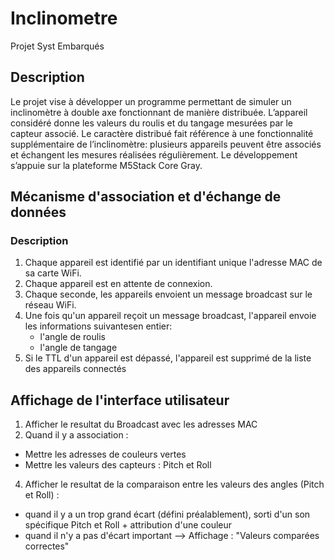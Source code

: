 # Inclinometre
Projet Syst Embarqués

## Description

Le projet vise à développer un programme permettant de simuler un inclinomètre à double axe fonctionnant de manière distribuée. L’appareil considéré donne les valeurs du roulis et du tangage mesurées par le capteur associé. Le caractère distribué fait référence à une fonctionnalité supplémentaire de l’inclinomètre: plusieurs appareils peuvent être associés et échangent les mesures réalisées régulièrement. Le développement s’appuie sur la plateforme M5Stack Core Gray.

## Mécanisme d'association et d'échange de données

### Description
 
1. Chaque appareil est identifié par un identifiant unique l'adresse MAC de sa carte WiFi.
2. Chaque appareil est en attente de connexion.
3. Chaque seconde, les appareils envoient un message broadcast sur le réseau WiFi.
4. Une fois qu'un appareil reçoit un message broadcast, l'appareil envoie les informations suivantesen entier:
    - l'angle de roulis
    - l'angle de tangage
5. Si le TTL d'un appareil est dépassé, l'appareil est supprimé de la liste des appareils connectés


## Affichage de l'interface utilisateur

1. Afficher le resultat du Broadcast avec les adresses MAC
2. Quand il y a association :
- Mettre les adresses de couleurs vertes 
- Mettre les valeurs des capteurs : Pitch et Roll
4. Afficher le resultat de la comparaison entre les valeurs des angles (Pitch et Roll) :
 - quand il y a un trop grand écart (défini préalablement), sorti d'un son spécifique Pitch et Roll + attribution d'une couleur
 - quand il n'y a pas d'écart important --> Affichage : "Valeurs comparées correctes"

